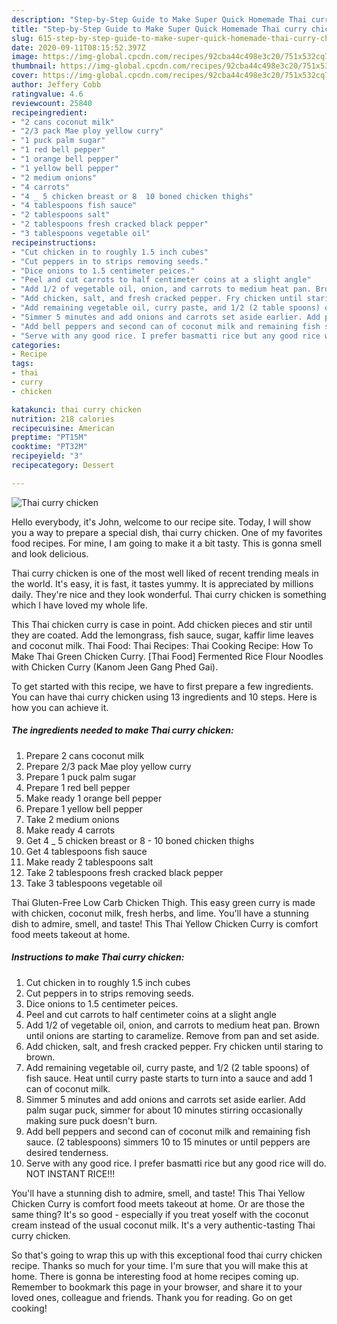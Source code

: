 ```yaml
---
description: "Step-by-Step Guide to Make Super Quick Homemade Thai curry chicken"
title: "Step-by-Step Guide to Make Super Quick Homemade Thai curry chicken"
slug: 615-step-by-step-guide-to-make-super-quick-homemade-thai-curry-chicken
date: 2020-09-11T08:15:52.397Z
image: https://img-global.cpcdn.com/recipes/92cba44c498e3c20/751x532cq70/thai-curry-chicken-recipe-main-photo.jpg
thumbnail: https://img-global.cpcdn.com/recipes/92cba44c498e3c20/751x532cq70/thai-curry-chicken-recipe-main-photo.jpg
cover: https://img-global.cpcdn.com/recipes/92cba44c498e3c20/751x532cq70/thai-curry-chicken-recipe-main-photo.jpg
author: Jeffery Cobb
ratingvalue: 4.6
reviewcount: 25840
recipeingredient:
- "2 cans coconut milk"
- "2/3 pack Mae ploy yellow curry"
- "1 puck palm sugar"
- "1 red bell pepper"
- "1 orange bell pepper"
- "1 yellow bell pepper"
- "2 medium onions"
- "4 carrots"
- "4 _ 5 chicken breast or 8  10 boned chicken thighs"
- "4 tablespoons fish sauce"
- "2 tablespoons salt"
- "2 tablespoons fresh cracked black pepper"
- "3 tablespoons vegetable oil"
recipeinstructions:
- "Cut chicken in to roughly 1.5 inch cubes"
- "Cut peppers in to strips removing seeds."
- "Dice onions to 1.5 centimeter peices."
- "Peel and cut carrots to half centimeter coins at a slight angle"
- "Add 1/2 of vegetable oil, onion, and carrots to medium heat pan. Brown until onions are starting to caramelize. Remove from pan and set aside."
- "Add chicken, salt, and fresh cracked pepper. Fry chicken until staring to brown."
- "Add remaining vegetable oil, curry paste, and 1/2 (2 table spoons) of fish sauce. Heat until curry paste starts to turn into a sauce and add 1 can of coconut milk."
- "Simmer 5 minutes and add onions and carrots set aside earlier. Add palm sugar puck, simmer for about 10 minutes stirring occasionally making sure puck doesn&#39;t burn."
- "Add bell peppers and second can of coconut milk and remaining fish sauce. (2 tablespoons) simmers 10 to 15 minutes or until peppers are desired tenderness."
- "Serve with any good rice. I prefer basmatti rice but any good rice will do. NOT INSTANT RICE!!!"
categories:
- Recipe
tags:
- thai
- curry
- chicken

katakunci: thai curry chicken 
nutrition: 218 calories
recipecuisine: American
preptime: "PT15M"
cooktime: "PT32M"
recipeyield: "3"
recipecategory: Dessert

---
```



![Thai curry chicken](https://img-global.cpcdn.com/recipes/92cba44c498e3c20/751x532cq70/thai-curry-chicken-recipe-main-photo.jpg)

Hello everybody, it's John, welcome to our recipe site. Today, I will show you a way to prepare a special dish, thai curry chicken. One of my favorites food recipes. For mine, I am going to make it a bit tasty. This is gonna smell and look delicious.

Thai curry chicken is one of the most well liked of recent trending meals in the world. It's easy, it is fast, it tastes yummy. It is appreciated by millions daily. They're nice and they look wonderful. Thai curry chicken is something which I have loved my whole life.

This Thai chicken curry is case in point. Add chicken pieces and stir until they are coated. Add the lemongrass, fish sauce, sugar, kaffir lime leaves and coconut milk. Thai Food: Thai Recipes: Thai Cooking Recipe: How To Make Thai Green Chicken Curry. [Thai Food] Fermented Rice Flour Noodles with Chicken Curry (Kanom Jeen Gang Phed Gai).


To get started with this recipe, we have to first prepare a few ingredients. You can have thai curry chicken using 13 ingredients and 10 steps. Here is how you can achieve it.

<!--inarticleads1-->

##### The ingredients needed to make Thai curry chicken:

1. Prepare 2 cans coconut milk
1. Prepare 2/3 pack Mae ploy yellow curry
1. Prepare 1 puck palm sugar
1. Prepare 1 red bell pepper
1. Make ready 1 orange bell pepper
1. Prepare 1 yellow bell pepper
1. Take 2 medium onions
1. Make ready 4 carrots
1. Get 4 _ 5 chicken breast or 8 - 10 boned chicken thighs
1. Get 4 tablespoons fish sauce
1. Make ready 2 tablespoons salt
1. Take 2 tablespoons fresh cracked black pepper
1. Take 3 tablespoons vegetable oil


Thai Gluten-Free Low Carb Chicken Thigh. This easy green curry is made with chicken, coconut milk, fresh herbs, and lime. You&#39;ll have a stunning dish to admire, smell, and taste! This Thai Yellow Chicken Curry is comfort food meets takeout at home. 

<!--inarticleads2-->

##### Instructions to make Thai curry chicken:

1. Cut chicken in to roughly 1.5 inch cubes
1. Cut peppers in to strips removing seeds.
1. Dice onions to 1.5 centimeter peices.
1. Peel and cut carrots to half centimeter coins at a slight angle
1. Add 1/2 of vegetable oil, onion, and carrots to medium heat pan. Brown until onions are starting to caramelize. Remove from pan and set aside.
1. Add chicken, salt, and fresh cracked pepper. Fry chicken until staring to brown.
1. Add remaining vegetable oil, curry paste, and 1/2 (2 table spoons) of fish sauce. Heat until curry paste starts to turn into a sauce and add 1 can of coconut milk.
1. Simmer 5 minutes and add onions and carrots set aside earlier. Add palm sugar puck, simmer for about 10 minutes stirring occasionally making sure puck doesn&#39;t burn.
1. Add bell peppers and second can of coconut milk and remaining fish sauce. (2 tablespoons) simmers 10 to 15 minutes or until peppers are desired tenderness.
1. Serve with any good rice. I prefer basmatti rice but any good rice will do. NOT INSTANT RICE!!!


You&#39;ll have a stunning dish to admire, smell, and taste! This Thai Yellow Chicken Curry is comfort food meets takeout at home. Or are those the same thing? It&#39;s so good - especially if you treat yoself with the coconut cream instead of the usual coconut milk. It&#39;s a very authentic-tasting Thai curry chicken. 

So that's going to wrap this up with this exceptional food thai curry chicken recipe. Thanks so much for your time. I'm sure that you will make this at home. There is gonna be interesting food at home recipes coming up. Remember to bookmark this page in your browser, and share it to your loved ones, colleague and friends. Thank you for reading. Go on get cooking!
